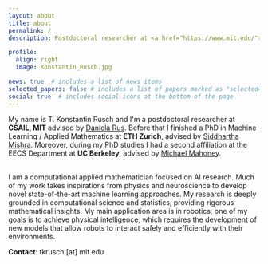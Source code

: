 ```yaml
---
layout: about
title: about
permalink: /
description: Postdoctoral researcher at <a href="https://www.mit.edu/">MIT</a>.

profile:
  align: right
  image: Konstantin_Rusch.jpg

news: true  # includes a list of news items
selected_papers: false # includes a list of papers marked as "selected={true}"
social: true  # includes social icons at the bottom of the page
---
```


My name is T. Konstantin Rusch and I'm a postdoctoral researcher at **CSAIL, MIT** 
advised by <a href="https://www.csail.mit.edu/person/daniela-rus">Daniela Rus</a>.
Before that I finished a PhD in Machine Learning / Applied Mathematics at **ETH Zurich**, 
advised by <a href="https://camlab.ethz.ch/the-group/group-head.html">Siddhartha Mishra</a>. 
Moreover, during my PhD studies I had a second affiliation at the EECS Department at **UC Berkeley**, 
advised by <a href="https://www.stat.berkeley.edu/~mmahoney/">Michael Mahoney</a>.

<br>
I am a computational applied mathematician focused on AI research. Much of my work takes inspirations 
from physics and neuroscience to develop novel state-of-the-art machine learning approaches. 
My research is deeply grounded in computational science and statistics, providing rigorous 
mathematical insights. 
My main application area is in robotics; one of my goals is to achieve physical intelligence, 
which requires the development of new models that allow robots to interact safely and efficiently 
with their environments. 
<br>
<p><strong>Contact</strong>:  <span>tkrusch [at] mit.edu</span></p>
<br>
